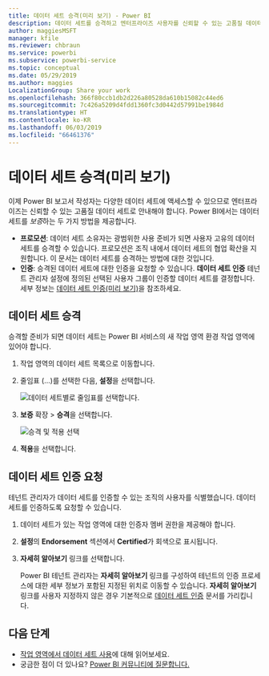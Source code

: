 ```yaml
---
title: 데이터 세트 승격(미리 보기) - Power BI
description: 데이터 세트를 승격하고 엔터프라이즈 사용자를 신뢰할 수 있는 고품질 데이터 세트로 안내하는 방법을 알아봅니다.
author: maggiesMSFT
manager: kfile
ms.reviewer: chbraun
ms.service: powerbi
ms.subservice: powerbi-service
ms.topic: conceptual
ms.date: 05/29/2019
ms.author: maggies
LocalizationGroup: Share your work
ms.openlocfilehash: 366f80ccb1db2d226a80528da610b15082c44ed6
ms.sourcegitcommit: 7c426a5209d4fdd1360fc3d0442d57991be1984d
ms.translationtype: HT
ms.contentlocale: ko-KR
ms.lasthandoff: 06/03/2019
ms.locfileid: "66461376"
---
```

# <a name="promote-your-dataset-preview"></a>데이터 세트 승격(미리 보기)

이제 Power BI 보고서 작성자는 다양한 데이터 세트에 액세스할 수 있으므로 엔터프라이즈는 신뢰할 수 있는 고품질 데이터 세트로 안내해야 합니다. Power BI에서는 데이터 세트를 *보증*하는 두 가지 방법을 제공합니다.

- **프로모션**: 데이터 세트 소유자는 광범위한 사용 준비가 되면 사용자 고유의 데이터 세트를 승격할 수 있습니다. 프로모션은 조직 내에서 데이터 세트의 협업 확산을 지원합니다. 이 문서는 데이터 세트를 승격하는 방법에 대한 것입니다.
- **인증**: 승격된 데이터 세트에 대한 인증을 요청할 수 있습니다. **데이터 세트 인증** 테넌트 관리자 설정에 정의된 선택된 사용자 그룹이 인증할 데이터 세트를 결정합니다. 세부 정보는 [데이터 세트 인증(미리 보기)](service-datasets-certify.md)을 참조하세요.

## <a name="promote-a-dataset"></a>데이터 세트 승격

승격할 준비가 되면 데이터 세트는 Power BI 서비스의 새 작업 영역 환경 작업 영역에 있어야 합니다.

1. 작업 영역의 데이터 세트 목록으로 이동합니다.
 
1. 줄임표 (...)를 선택한 다음, **설정**을 선택합니다.

    ![데이터 세트별로 줄임표를 선택합니다.](media/service-datasets-certify-promote/power-bi-dataset-settings.png)

1. **보증** 확장 > **승격**을 선택합니다.

    ![승격 및 적용 선택](media/service-datasets-certify-promote/power-bi-dataset-promoted-endorsement.png)

1. **적용**을 선택합니다.

## <a name="request-dataset-certification"></a>데이터 세트 인증 요청

테넌트 관리자가 데이터 세트를 인증할 수 있는 조직의 사용자를 식별했습니다. 데이터 세트를 인증하도록 요청할 수 있습니다.

1. 데이터 세트가 있는 작업 영역에 대한 인증자 멤버 권한을 제공해야 합니다.

1. **설정**의 **Endorsement** 섹션에서 **Certified**가 회색으로 표시됩니다.

1. **자세히 알아보기** 링크를 선택합니다.

    Power BI 테넌트 관리자는 **자세히 알아보기** 링크를 구성하여 테넌트의 인증 프로세스에 대한 세부 정보가 포함된 지정된 위치로 이동할 수 있습니다.   **자세히 알아보기** 링크를 사용자 지정하지 않은 경우 기본적으로 [데이터 세트 인증](service-datasets-certify.md) 문서를 가리킵니다.

## <a name="next-steps"></a>다음 단계

* [작업 영역에서 데이터 세트 사용](service-datasets-across-workspaces.md)에 대해 읽어보세요.
* 궁금한 점이 더 있나요? [Power BI 커뮤니티에 질문합니다.](http://community.powerbi.com/)

